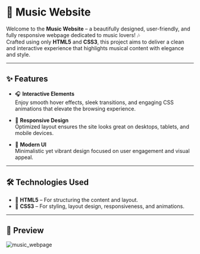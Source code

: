 # 🎵 Music Website

Welcome to the **Music Website** – a beautifully designed, user-friendly, and fully responsive webpage dedicated to music lovers! 🎶  
Crafted using only **HTML5** and **CSS3**, this project aims to deliver a clean and interactive experience that highlights musical content with elegance and style.

---

## ✨ Features

- 🎧 **Interactive Elements**  
  Enjoy smooth hover effects, sleek transitions, and engaging CSS animations that elevate the browsing experience.

- 📱 **Responsive Design**  
  Optimized layout ensures the site looks great on desktops, tablets, and mobile devices.

- 🎨 **Modern UI**  
  Minimalistic yet vibrant design focused on user engagement and visual appeal.

---

## 🛠️ Technologies Used

- 🧱 **HTML5** – For structuring the content and layout.
- 🎨 **CSS3** – For styling, layout design, responsiveness, and animations.

---

## 📸 Preview
![music_webpage](https://github.com/user-attachments/assets/379f617b-8486-4518-93aa-2157f90de0e4)
